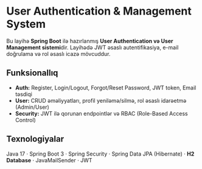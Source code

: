 # User Authentication & Management System

Bu layihə **Spring Boot** ilə hazırlanmış **User Authentication və User Management sistemi**dir. Layihədə JWT əsaslı autentifikasiya, e-mail doğrulama və rol əsaslı icazə mövcuddur.

##  Funksionallıq
- **Auth:** Register, Login/Logout, Forgot/Reset Password, JWT token, Email təsdiqi  
- **User:** CRUD əməliyyatları, profil yeniləmə/silmə, rol əsaslı idarəetmə (Admin/User)  
- **Security:** JWT ilə qorunan endpointlər və RBAC (Role-Based Access Control)  

##  Texnologiyalar
Java 17 · Spring Boot 3 · Spring Security · Spring Data JPA (Hibernate) · **H2 Database** · JavaMailSender · JWT
